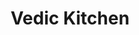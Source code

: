 ---
layout: project
slug: vedic-kitchen
title: Vedic Kitchen
description: 
featured-image: /images/samkalpa-portfolio-3.jpg
gallery: 
  - image: /images/samkalpa-portfolio-1.jpg
    alt-text: a short description
  - image: /images/samkalpa-portfolio-2.jpg
    alt-text: a short description
  - image: /images/samkalpa-portfolio-3.jpg
    alt-text: a short description
---